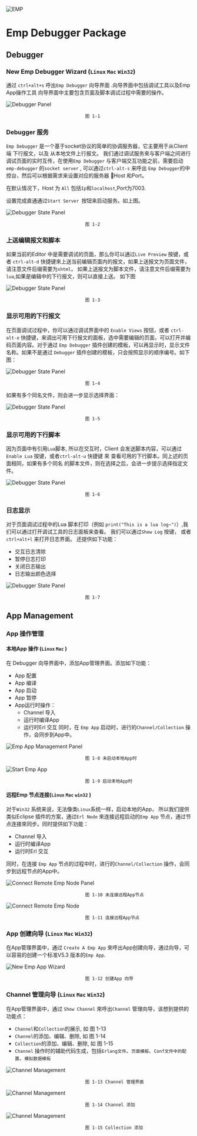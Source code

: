 ![EMP](https://raw.githubusercontent.com/wiki/RYTong/emp-debugger/images/emp.png)
# Emp Debugger Package

## Debugger
### New Emp Debugger Wizard (`Linux` `Mac` `Win32`)
通过 `ctrl+alt+s` 呼出`Emp Debugger` 向导界面 .向导界面中包括调试工具以及Emp App操作工具
向导界面中主要包含页面及脚本调试过程中需要的操作。

![Debugger Panel](https://raw.githubusercontent.com/wiki/RYTong/emp-debugger/images/feature_1.png)

                                  图 1-1

### Debugger 服务
`Emp Debugger` 是一个基于socket协议的简单的协调服务器，它主要用于从Client端 下行报文，以及
从本地文件上行报文。
我们通过调试服务來与客户端之间进行 调试页面的实时互传，在使用`Emp Debugger` 与客户端交互功能之前，需要启动`emp-debugger` 的`socket server` , 可以通过`ctrl-alt-s` 来呼出 `Emp Debugger`的中控台，然后可以根据需求来设置对应的服务器
Host 和Port。

在默认情况下，Host 为 `All` 包括`Ip`和`localhost`,Port为7003.

设置完成直通通过`Start Server `按钮来启动服务。如上图。

![Debugger State Panel](https://raw.githubusercontent.com/wiki/RYTong/emp-debugger/images/feature_5.png)

                                  图 1-2

### 上送编辑报文和脚本

如果当前的Editor 中是需要调试的页面，那么你可以通过`Live Preview` 按键，或者 `ctrl-alt-d` 快捷键來上送当前编辑页面内的报文，如果上送报文为页面文件，请注意文件后缀需要为`xhtml`，
如果上送报文为脚本文件，请注意文件后缀需要为`lua`,如果是编辑中的下行报文，则可以直接上送。
如下图

![Debugger State Panel](https://raw.githubusercontent.com/wiki/RYTong/emp-debugger/images/feature_51.png)

                                  图 1-3

### 显示可用的下行报文
在页面调试过程中，你可以通过调试界面中的 `Enable Views` 按钮，或者 `ctrl-alt-e` 快捷键，来调出可用下行报文的面板，选中需要编辑的页面，可以打开并编码页面内容。对于通过 `Emp Debugger` 插件创建的模板，可以再显示时，显示文件名称。如果不是通过 `Debugger` 插件创建的模板，只会按照显示的顺序编号。如下图：

![Debugger State Panel](https://raw.githubusercontent.com/wiki/RYTong/emp-debugger/images/feature_11.png)

                                  图 1-4


如果有多个同名文件，则会进一步显示选择界面：

![Debugger State Panel](https://raw.githubusercontent.com/wiki/RYTong/emp-debugger/images/feature_12.png)

                                  图 1-5

### 显示可用的下行脚本

因为页面中有引用`Lua`脚本, 所以在交互时，Client 会发送脚本内容，可以通过 `Enable Lua` 按键，或者`ctrl-alt-u` 快捷键 來
查看可用的下行脚本。同上述的页面相同，如果有多个同名 的脚本文件，则在选择之后，会进一步提示选择指定文件。

![Debugger State Panel](https://raw.githubusercontent.com/wiki/RYTong/emp-debugger/images/feature_13.png)

                                  图 1-6

### 日志显示
对于页面调试过程中的Lua 脚本打印（例如 `print("This is a lua log~")`）,我们可以通过打开调试工具的日志面板来查看。
我们可以通过`Show Log` 按键， 或者`ctrl+alt+l` 来打开日志界面。
还提供如下功能：
* 交互日志清除
* 暂停日志打印
* 关闭日志输出
* 日志输出颜色选择


![Debugger State Panel](https://raw.githubusercontent.com/wiki/RYTong/emp-debugger/images/feature_14.png)

                                  图 1-7

## App Management
### App 操作管理
#### 本地App 操作 (`Linux` `Mac` )
在 Debugger 向导界面中，添加App管理界面。添加如下功能：
* App 配置
* App 编译
* App 启动
* App 暂停
* App运行时操作：
   * Channel 导入
   * 运行时编译App
   * 运行时Erl 交互
同时，在 `Emp App` 启动时，进行的`Channel/Collection` 操作，会同步到App中。

![Emp App Management Panel](https://raw.githubusercontent.com/wiki/RYTong/emp-debugger/images/feature_3.png)

                                  图 1-8 未启动本地App时

![Start Emp App](https://raw.githubusercontent.com/wiki/RYTong/emp-debugger/images/feature_7.png)

                                  图 1-9 启动本地App时

#### 远程Emp 节点连接(`Linux` `Mac` `win32` )
对于`Win32` 系统来说，无法像类`Linux`系统一样，启动本地的App， 所以我们提供类似Eclipse 插件的方案，通过`Erl Node` 來连接远程启动的`Emp App` 节点，通过节点连接來同步。同时提供如下功能：
* Channel 导入
* 运行时编译App
* 运行时Erl 交互

同时，在连接 `Emp App` 节点的过程中时，进行的`Channel/Collection` 操作，会同步到远程节点的App中。

![Connect Remote Emp Node Panel](https://raw.githubusercontent.com/wiki/RYTong/emp-debugger/images/feature_4.png)

                                  图 1-10 未连接远程App节点

![Connect Remote Emp Node](https://raw.githubusercontent.com/wiki/RYTong/emp-debugger/images/feature_6.png)

                                  图 1-11 连接远程App节点

### App 创建向导 (`Linux` `Mac` `Win32`)
在App管理界面中，通过 `Create A Emp App` 來呼出App创建向导，通过向导，可以容易的创建一个标准V5.3 版本的`Emp App`.

![New Emp App Wizard](https://raw.githubusercontent.com/wiki/RYTong/emp-debugger/images/feature_8.png)

                                  图 1-12 创建App 向导


### Channel 管理向导 (`Linux` `Mac` `Win32`)
在App管理界面中，通过 `Show Channel` 來呼出`Channel` 管理向导，该想到提供的功能点：
* `Channel`和`Collection`的展示, 如 图 1-13
* `Channel`的添加、编辑、删除, 如 图 1-14
* `Collection`的添加、编辑、删除, 如 图 1-15
* `Channel` 操作时的辅助代码生成，包括`Erlang文件`、`页面模板`、`Conf文件中的配置`、`模拟数据模板`

![Channel Management](https://raw.githubusercontent.com/wiki/RYTong/emp-debugger/images/emp_channel_0.png)

                                  图 1-13 Channel 管理界面

![Channel Management](https://raw.githubusercontent.com/wiki/RYTong/emp-debugger/images/feature_9.png)

                                  图 1-14 Channel 添加

![Channel Management](https://raw.githubusercontent.com/wiki/RYTong/emp-debugger/images/feature_10.png)

                                  图 1-15 Collection 添加
